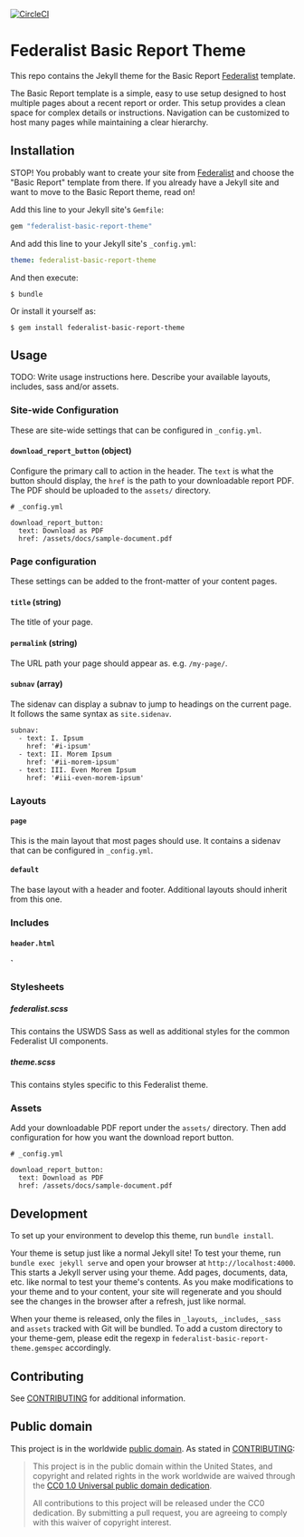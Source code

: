 [![CircleCI](https://circleci.com/gh/adborden/federalist-basic-report-theme.svg?style=svg)](https://circleci.com/gh/adborden/federalist-basic-report-theme)

# Federalist Basic Report Theme

This repo contains the Jekyll theme for the Basic Report [Federalist] template.

The Basic Report template is a simple, easy to use setup designed to host
multiple pages about a recent report or order. This setup provides a clean space
for complex details or instructions. Navigation can be customized to host many
pages while maintaining a clear hierarchy.


## Installation

STOP! You probably want to create your site from
[Federalist](https://federalist.18f.gov/sites/new) and choose the "Basic Report"
template from there. If you already have a Jekyll site and want to move to the
Basic Report theme, read on!

Add this line to your Jekyll site's `Gemfile`:

```ruby
gem "federalist-basic-report-theme"
```

And add this line to your Jekyll site's `_config.yml`:

```yaml
theme: federalist-basic-report-theme
```

And then execute:

    $ bundle

Or install it yourself as:

    $ gem install federalist-basic-report-theme

## Usage

TODO: Write usage instructions here. Describe your available layouts, includes, sass and/or assets.

### Site-wide Configuration

These are site-wide settings that can be configured in `_config.yml`.


#### `download_report_button` (object)

Configure the primary call to action in the header. The `text` is what the
button should display, the `href` is the path to your downloadable report PDF. The PDF
should be uploaded to the `assets/` directory.

```
# _config.yml

download_report_button:
  text: Download as PDF
  href: /assets/docs/sample-document.pdf
```

### Page configuration

These settings can be added to the front-matter of your content pages.


#### `title` (string)

The title of your page.


#### `permalink` (string)

The URL path your page should appear as. e.g. `/my-page/`.


#### `subnav` (array)

The sidenav can display a subnav to jump to headings on the current page. It follows the
same syntax as `site.sidenav`.

```
subnav:
  - text: I. Ipsum
    href: '#i-ipsum'
  - text: II. Morem Ipsum
    href: '#ii-morem-ipsum'
  - text: III. Even Morem Ipsum
    href: '#iii-even-morem-ipsum'
```


### Layouts

#### `page`

This is the main layout that most pages should use. It contains a sidenav that
can be configured in `_config.yml`.


#### `default`

The base layout with a header and footer. Additional layouts should inherit from
this one.


### Includes

#### `header.html`

#### `

### Stylesheets


##### federalist.scss

This contains the USWDS Sass as well as additional styles for the common Federalist UI components.


##### theme.scss

This contains styles specific to this Federalist theme.


### Assets

Add your downloadable PDF report under the `assets/` directory. Then add
configuration for how you want the download report button.

```
# _config.yml

download_report_button:
  text: Download as PDF
  href: /assets/docs/sample-document.pdf
```


## Development

To set up your environment to develop this theme, run `bundle install`.

Your theme is setup just like a normal Jekyll site! To test your theme, run `bundle exec jekyll serve` and open your browser at `http://localhost:4000`. This starts a Jekyll server using your theme. Add pages, documents, data, etc. like normal to test your theme's contents. As you make modifications to your theme and to your content, your site will regenerate and you should see the changes in the browser after a refresh, just like normal.

When your theme is released, only the files in `_layouts`, `_includes`, `_sass` and `assets` tracked with Git will be bundled.
To add a custom directory to your theme-gem, please edit the regexp in `federalist-basic-report-theme.gemspec` accordingly.


## Contributing

See [CONTRIBUTING](CONTRIBUTING.md) for additional information.


## Public domain

This project is in the worldwide [public domain](LICENSE.md). As stated in [CONTRIBUTING](CONTRIBUTING.md):

> This project is in the public domain within the United States, and copyright and related rights in the work worldwide are waived through the [CC0 1.0 Universal public domain dedication](https://creativecommons.org/publicdomain/zero/1.0/).
>
> All contributions to this project will be released under the CC0 dedication. By submitting a pull request, you are agreeing to comply with this waiver of copyright interest.

[Federalist]: https://federalist.18f.gov/
